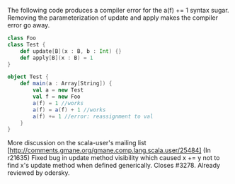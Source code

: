 The following code produces a compiler error for the a(f) += 1 syntax sugar.  Removing the parameterization of update and apply makes the compiler error go away.

```scala
class Foo
class Test {
	def update[B](x : B, b : Int) {}
	def apply[B](x : B) = 1
}

object Test {
	def main(a : Array[String]) {
		val a = new Test
		val f = new Foo
		a(f) = 1 //works
		a(f) = a(f) + 1 //works
		a(f) += 1 //error: reassignment to val
	}
}
```

More discussion on the scala-user's mailing list [http://comments.gmane.org/gmane.comp.lang.scala.user/25484]
(In r21635) Fixed bug in update method visibility which caused x += y not
to find x's update method when defined generically.  Closes #3278.
Already reviewed by odersky.
